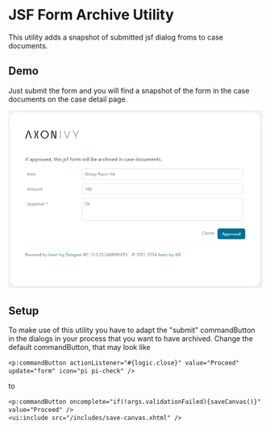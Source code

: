 <!--
Dear developer!     

When you create your very valuable documentation, please be aware that this Readme.md is not only published on github. This documentation is also processed automatically and published on our website. For this to work, the two headings "Demo" and "Setup" must not be changed
-->

# JSF Form Archive Utility

This utility adds a snapshot of submitted jsf dialog froms to case documents.



## Demo

Just submit the form and you will find a snapshot of the form in the case documents on the case detail page.

   ![Archived-Sample-Dialog](images/ArchivedSampleDialog.png)

## Setup

To make use of this utility you have to adapt the "submit" commandButton in the dialogs in your process that you want to have archived. 
Change the default commandButton, that may look like
  ```
  <p:commandButton actionListener="#{logic.close}" value="Proceed" update="form" icon="pi pi-check" />
  ``` 
to
  ```
  <p:commandButton oncomplete="if(!args.validationFailed){saveCanvas()}" value="Proceed" />
  <ui:include src="/includes/save-canvas.xhtml" />
  ```